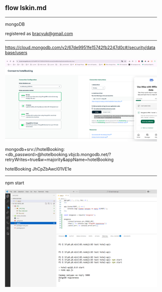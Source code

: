 ## flow Iskin.md
-----------
mongoDB

registered as
bracyuk@gmail.com

------------
https://cloud.mongodb.com/v2/67de9951fe15742fb2247d0c#/security/database/users


![](_md_img/flow_images/flow%202025-03-22-13-21-49.png)

mongodb+srv://hotelBooking:<db_password>@hotelbooking.vbjcb.mongodb.net/?retryWrites=true&w=majority&appName=hotelBooking


hotelBooking
JhCpZbAwcl01VE1e

------------------
npm start

![](_md_img/flow_images/flow%202025-03-22-13-26-20.png)